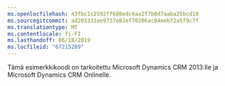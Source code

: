 ```yaml
---
ms.openlocfilehash: 43fbc1c2592ff680edc6aa2f7b0d7aaba25bcd18
ms.sourcegitcommit: ad203331ee9737e82ef70206ac04eeb72a5f9c7f
ms.translationtype: MT
ms.contentlocale: fi-FI
ms.lasthandoff: 06/18/2019
ms.locfileid: "67215209"
---
```

Tämä esimerkkikoodi on tarkoitettu Microsoft Dynamics CRM 2013:lle ja Microsoft Dynamics CRM Onlinelle.